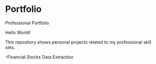 # Portfolio
Professional Portfolio

Hello World!

This repository shows personal projects related to my professional skill sets.

-Financial Stocks Data Extraction